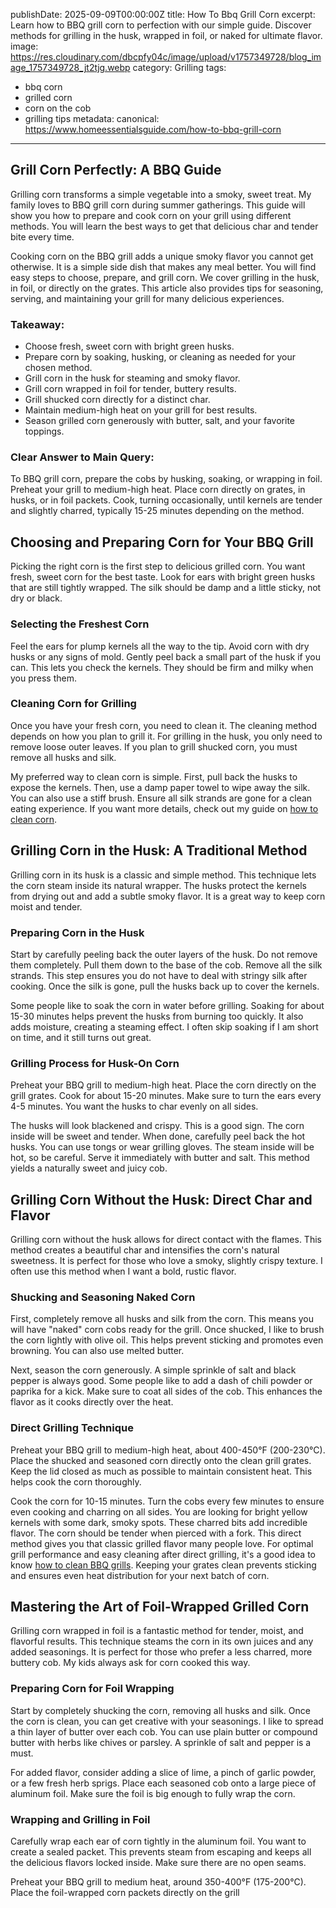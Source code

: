 publishDate: 2025-09-09T00:00:00Z
title: How To Bbq Grill Corn
excerpt: Learn how to BBQ grill corn to perfection with our simple guide. Discover methods for grilling in the husk, wrapped in foil, or naked for ultimate flavor.
image: https://res.cloudinary.com/dbcpfy04c/image/upload/v1757349728/blog_image_1757349728_jt2tjg.webp
category: Grilling
tags:
  - bbq corn
  - grilled corn
  - corn on the cob
  - grilling tips
metadata:
  canonical: https://www.homeessentialsguide.com/how-to-bbq-grill-corn
---

## Grill Corn Perfectly: A BBQ Guide

Grilling corn transforms a simple vegetable into a smoky, sweet treat. My family loves to BBQ grill corn during summer gatherings. This guide will show you how to prepare and cook corn on your grill using different methods. You will learn the best ways to get that delicious char and tender bite every time.

Cooking corn on the BBQ grill adds a unique smoky flavor you cannot get otherwise. It is a simple side dish that makes any meal better. You will find easy steps to choose, prepare, and grill corn. We cover grilling in the husk, in foil, or directly on the grates. This article also provides tips for seasoning, serving, and maintaining your grill for many delicious experiences.

### Takeaway:

*   Choose fresh, sweet corn with bright green husks.
*   Prepare corn by soaking, husking, or cleaning as needed for your chosen method.
*   Grill corn in the husk for steaming and smoky flavor.
*   Grill corn wrapped in foil for tender, buttery results.
*   Grill shucked corn directly for a distinct char.
*   Maintain medium-high heat on your grill for best results.
*   Season grilled corn generously with butter, salt, and your favorite toppings.

### Clear Answer to Main Query:

To BBQ grill corn, prepare the cobs by husking, soaking, or wrapping in foil. Preheat your grill to medium-high heat. Place corn directly on grates, in husks, or in foil packets. Cook, turning occasionally, until kernels are tender and slightly charred, typically 15-25 minutes depending on the method.

## Choosing and Preparing Corn for Your BBQ Grill

Picking the right corn is the first step to delicious grilled corn. You want fresh, sweet corn for the best taste. Look for ears with bright green husks that are still tightly wrapped. The silk should be damp and a little sticky, not dry or black.

### Selecting the Freshest Corn

Feel the ears for plump kernels all the way to the tip. Avoid corn with dry husks or any signs of mold. Gently peel back a small part of the husk if you can. This lets you check the kernels. They should be firm and milky when you press them.

### Cleaning Corn for Grilling

Once you have your fresh corn, you need to clean it. The cleaning method depends on how you plan to grill it. For grilling in the husk, you only need to remove loose outer leaves. If you plan to grill shucked corn, you must remove all husks and silk.

My preferred way to clean corn is simple. First, pull back the husks to expose the kernels. Then, use a damp paper towel to wipe away the silk. You can also use a stiff brush. Ensure all silk strands are gone for a clean eating experience. If you want more details, check out my guide on [how to clean corn](https://homeessentialsguide.com/how-to-clean-corn).

## Grilling Corn in the Husk: A Traditional Method

Grilling corn in its husk is a classic and simple method. This technique lets the corn steam inside its natural wrapper. The husks protect the kernels from drying out and add a subtle smoky flavor. It is a great way to keep corn moist and tender.

### Preparing Corn in the Husk

Start by carefully peeling back the outer layers of the husk. Do not remove them completely. Pull them down to the base of the cob. Remove all the silk strands. This step ensures you do not have to deal with stringy silk after cooking. Once the silk is gone, pull the husks back up to cover the kernels.

Some people like to soak the corn in water before grilling. Soaking for about 15-30 minutes helps prevent the husks from burning too quickly. It also adds moisture, creating a steaming effect. I often skip soaking if I am short on time, and it still turns out great.

### Grilling Process for Husk-On Corn

Preheat your BBQ grill to medium-high heat. Place the corn directly on the grill grates. Cook for about 15-20 minutes. Make sure to turn the ears every 4-5 minutes. You want the husks to char evenly on all sides.

The husks will look blackened and crispy. This is a good sign. The corn inside will be sweet and tender. When done, carefully peel back the hot husks. You can use tongs or wear grilling gloves. The steam inside will be hot, so be careful. Serve it immediately with butter and salt. This method yields a naturally sweet and juicy cob.

## Grilling Corn Without the Husk: Direct Char and Flavor

Grilling corn without the husk allows for direct contact with the flames. This method creates a beautiful char and intensifies the corn's natural sweetness. It is perfect for those who love a smoky, slightly crispy texture. I often use this method when I want a bold, rustic flavor.

### Shucking and Seasoning Naked Corn

First, completely remove all husks and silk from the corn. This means you will have "naked" corn cobs ready for the grill. Once shucked, I like to brush the corn lightly with olive oil. This helps prevent sticking and promotes even browning. You can also use melted butter.

Next, season the corn generously. A simple sprinkle of salt and black pepper is always good. Some people like to add a dash of chili powder or paprika for a kick. Make sure to coat all sides of the cob. This enhances the flavor as it cooks directly over the heat.

### Direct Grilling Technique

Preheat your BBQ grill to medium-high heat, about 400-450°F (200-230°C). Place the shucked and seasoned corn directly onto the clean grill grates. Keep the lid closed as much as possible to maintain consistent heat. This helps cook the corn thoroughly.

Cook the corn for 10-15 minutes. Turn the cobs every few minutes to ensure even cooking and charring on all sides. You are looking for bright yellow kernels with some dark, smoky spots. These charred bits add incredible flavor. The corn should be tender when pierced with a fork. This direct method gives you that classic grilled flavor many people love. For optimal grill performance and easy cleaning after direct grilling, it's a good idea to know [how to clean BBQ grills](https://homeessentialsguide.com/how-to-clean-bbq-grills). Keeping your grates clean prevents sticking and ensures even heat distribution for your next batch of corn.

## Mastering the Art of Foil-Wrapped Grilled Corn

Grilling corn wrapped in foil is a fantastic method for tender, moist, and flavorful results. This technique steams the corn in its own juices and any added seasonings. It is perfect for those who prefer a less charred, more buttery cob. My kids always ask for corn cooked this way.

### Preparing Corn for Foil Wrapping

Start by completely shucking the corn, removing all husks and silk. Once the corn is clean, you can get creative with your seasonings. I like to spread a thin layer of butter over each cob. You can use plain butter or compound butter with herbs like chives or parsley. A sprinkle of salt and pepper is a must.

For added flavor, consider adding a slice of lime, a pinch of garlic powder, or a few fresh herb sprigs. Place each seasoned cob onto a large piece of aluminum foil. Make sure the foil is big enough to fully wrap the corn.

### Wrapping and Grilling in Foil

Carefully wrap each ear of corn tightly in the aluminum foil. You want to create a sealed packet. This prevents steam from escaping and keeps all the delicious flavors locked inside. Make sure there are no open seams.

Preheat your BBQ grill to medium heat, around 350-400°F (175-200°C). Place the foil-wrapped corn packets directly on the grill